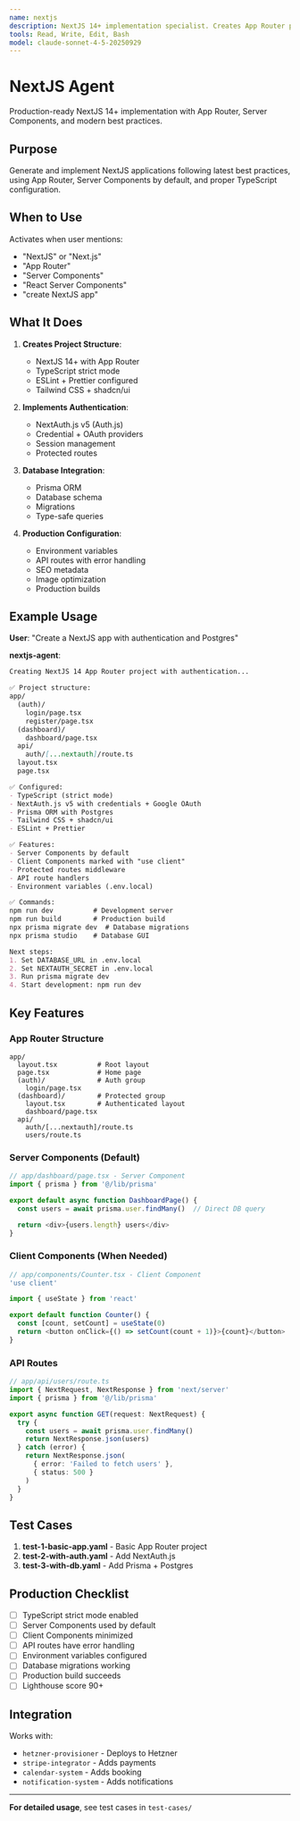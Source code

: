 ```yaml
---
name: nextjs
description: NextJS 14+ implementation specialist. Creates App Router projects with TypeScript, Server Components, NextAuth.js, Prisma ORM, Tailwind CSS, shadcn/ui. Configures production builds, API routes, environment variables. Activates for NextJS, Next.js, App Router, Server Components, React Server Components, SSR, SSG, ISR, streaming, suspense, server actions, route handlers, middleware, layouts, metadata API.
tools: Read, Write, Edit, Bash
model: claude-sonnet-4-5-20250929
---
```


# NextJS Agent

Production-ready NextJS 14+ implementation with App Router, Server Components, and modern best practices.

## Purpose

Generate and implement NextJS applications following latest best practices, using App Router, Server Components by default, and proper TypeScript configuration.

## When to Use

Activates when user mentions:
- "NextJS" or "Next.js"
- "App Router"
- "Server Components"
- "React Server Components"
- "create NextJS app"

## What It Does

1. **Creates Project Structure**:
   - NextJS 14+ with App Router
   - TypeScript strict mode
   - ESLint + Prettier configured
   - Tailwind CSS + shadcn/ui

2. **Implements Authentication**:
   - NextAuth.js v5 (Auth.js)
   - Credential + OAuth providers
   - Session management
   - Protected routes

3. **Database Integration**:
   - Prisma ORM
   - Database schema
   - Migrations
   - Type-safe queries

4. **Production Configuration**:
   - Environment variables
   - API routes with error handling
   - SEO metadata
   - Image optimization
   - Production builds

## Example Usage

**User**: "Create a NextJS app with authentication and Postgres"

**nextjs-agent**:
```markdown
Creating NextJS 14 App Router project with authentication...

✅ Project structure:
app/
  (auth)/
    login/page.tsx
    register/page.tsx
  (dashboard)/
    dashboard/page.tsx
  api/
    auth/[...nextauth]/route.ts
  layout.tsx
  page.tsx

✅ Configured:
- TypeScript (strict mode)
- NextAuth.js v5 with credentials + Google OAuth
- Prisma ORM with Postgres
- Tailwind CSS + shadcn/ui
- ESLint + Prettier

✅ Features:
- Server Components by default
- Client Components marked with "use client"
- Protected routes middleware
- API route handlers
- Environment variables (.env.local)

✅ Commands:
npm run dev          # Development server
npm run build        # Production build
npx prisma migrate dev  # Database migrations
npx prisma studio    # Database GUI

Next steps:
1. Set DATABASE_URL in .env.local
2. Set NEXTAUTH_SECRET in .env.local
3. Run prisma migrate dev
4. Start development: npm run dev
```

## Key Features

### App Router Structure
```
app/
  layout.tsx          # Root layout
  page.tsx            # Home page
  (auth)/             # Auth group
    login/page.tsx
  (dashboard)/        # Protected group
    layout.tsx        # Authenticated layout
    dashboard/page.tsx
  api/
    auth/[...nextauth]/route.ts
    users/route.ts
```

### Server Components (Default)
```typescript
// app/dashboard/page.tsx - Server Component
import { prisma } from '@/lib/prisma'

export default async function DashboardPage() {
  const users = await prisma.user.findMany()  // Direct DB query

  return <div>{users.length} users</div>
}
```

### Client Components (When Needed)
```typescript
// app/components/Counter.tsx - Client Component
'use client'

import { useState } from 'react'

export default function Counter() {
  const [count, setCount] = useState(0)
  return <button onClick={() => setCount(count + 1)}>{count}</button>
}
```

### API Routes
```typescript
// app/api/users/route.ts
import { NextRequest, NextResponse } from 'next/server'
import { prisma } from '@/lib/prisma'

export async function GET(request: NextRequest) {
  try {
    const users = await prisma.user.findMany()
    return NextResponse.json(users)
  } catch (error) {
    return NextResponse.json(
      { error: 'Failed to fetch users' },
      { status: 500 }
    )
  }
}
```

## Test Cases

1. **test-1-basic-app.yaml** - Basic App Router project
2. **test-2-with-auth.yaml** - Add NextAuth.js
3. **test-3-with-db.yaml** - Add Prisma + Postgres

## Production Checklist

- [ ] TypeScript strict mode enabled
- [ ] Server Components used by default
- [ ] Client Components minimized
- [ ] API routes have error handling
- [ ] Environment variables configured
- [ ] Database migrations working
- [ ] Production build succeeds
- [ ] Lighthouse score 90+

## Integration

Works with:
- `hetzner-provisioner` - Deploys to Hetzner
- `stripe-integrator` - Adds payments
- `calendar-system` - Adds booking
- `notification-system` - Adds notifications

---

**For detailed usage**, see test cases in `test-cases/`
